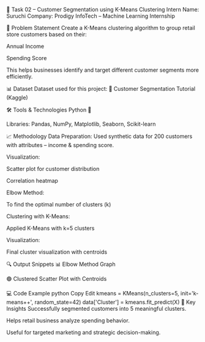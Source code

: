 🧠 Task 02 – Customer Segmentation using K-Means Clustering
Intern Name: Suruchi
Company: Prodigy InfoTech – Machine Learning Internship

📌 Problem Statement
Create a K-Means clustering algorithm to group retail store customers based on their:

Annual Income

Spending Score

This helps businesses identify and target different customer segments more efficiently.

📊 Dataset
Dataset used for this project:
🔗 Customer Segmentation Tutorial (Kaggle)

🛠️ Tools & Technologies
Python 🐍

Libraries:
Pandas, NumPy, Matplotlib, Seaborn, Scikit-learn

📈 Methodology
Data Preparation: Used synthetic data for 200 customers with attributes – income & spending score.

Visualization:

Scatter plot for customer distribution

Correlation heatmap

Elbow Method:

To find the optimal number of clusters (k)

Clustering with K-Means:

Applied K-Means with k=5 clusters

Visualization:

Final cluster visualization with centroids

🔍 Output Snippets
📊 Elbow Method Graph

🟢 Clustered Scatter Plot with Centroids

💻 Code Example
python
Copy
Edit
kmeans = KMeans(n_clusters=5, init='k-means++', random_state=42)
data['Cluster'] = kmeans.fit_predict(X)
🧠 Key Insights
Successfully segmented customers into 5 meaningful clusters.

Helps retail business analyze spending behavior.

Useful for targeted marketing and strategic decision-making.


